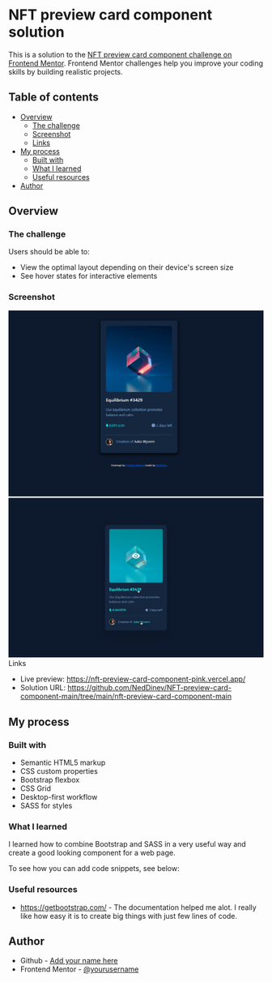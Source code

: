 # NFT preview card component solution

This is a solution to the [NFT preview card component challenge on Frontend Mentor](https://www.frontendmentor.io/challenges/nft-preview-card-component-SbdUL_w0U). Frontend Mentor challenges help you improve your coding skills by building realistic projects. 

## Table of contents

- [Overview](#overview)
  - [The challenge](#the-challenge)
  - [Screenshot](#screenshot)
  - [Links](#links)
- [My process](#my-process)
  - [Built with](#built-with)
  - [What I learned](#what-i-learned)
  - [Useful resources](#useful-resources)
- [Author](#author)



## Overview

### The challenge

Users should be able to:

- View the optimal layout depending on their device's screen size
- See hover states for interactive elements

### Screenshot

<img src="project_screenshot.png">
<img src="/nft-preview-card-component-main/design/active-states.jpg"

### Links

- Live preview: https://nft-preview-card-component-pink.vercel.app/
- Solution URL: https://github.com/NedDinev/NFT-preview-card-component-main/tree/main/nft-preview-card-component-main


## My process

### Built with

- Semantic HTML5 markup
- CSS custom properties
- Bootstrap flexbox
- CSS Grid
- Desktop-first workflow
- SASS for styles



### What I learned

I learned how to combine Bootstrap and SASS in a very useful way and create a good looking component for a web page.

To see how you can add code snippets, see below:

### Useful resources

- https://getbootstrap.com/ - The documentation helped me alot. I really like how easy it is to create big things with just few lines of code.


## Author

- Github - [Add your name here](https://github.com/NedDinev)
- Frontend Mentor - [@yourusername](https://www.frontendmentor.io/profile/NedDinev)
